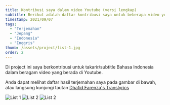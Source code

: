 ```yaml
---
title: Kontribusi saya dalam video Youtube (versi lengkap)
subtitle: Berikut adalah daftar kontribusi saya untuk beberapa video youtube
timestamp: 2021/09/07
tags:
  - "Terjemahan"
  - "Jepang"
  - "Indonesia"
  - "Inggris"
thumb: /assets/project/list-1.jpg
order: 2
---
```


Di project ini saya berkontribusi untuk takarir/subtitle Bahasa Indonesia dalam beragam video yang berada di Youtube.

Anda dapat melihat daftar hasil terjemahan saya pada gambar di bawah, atau langsung kunjungi tautan [Dhafid Farenza's Translyrics](https://www.youtube.com/playlist?list=PL4EITLGzp8_NYyi37SmIqDQPZPA70Ta6M)

![List 1](/assets/project/list-1.jpg)
![List 2](/assets/project/list-2.jpg)
![List 2](/assets/project/list-3.jpg)
